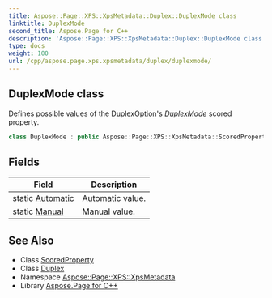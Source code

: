 ```yaml
---
title: Aspose::Page::XPS::XpsMetadata::Duplex::DuplexMode class
linktitle: DuplexMode
second_title: Aspose.Page for C++
description: 'Aspose::Page::XPS::XpsMetadata::Duplex::DuplexMode class. Defines possible values of the DuplexOption''s DuplexMode scored property in C++.'
type: docs
weight: 100
url: /cpp/aspose.page.xps.xpsmetadata/duplex/duplexmode/
---
```

## DuplexMode class


Defines possible values of the [DuplexOption](../duplexoption/)'s *[DuplexMode](./)* scored property.

```cpp
class DuplexMode : public Aspose::Page::XPS::XpsMetadata::ScoredProperty
```

## Fields

| Field | Description |
| --- | --- |
| static [Automatic](./automatic/) | Automatic value. |
| static [Manual](./manual/) | Manual value. |
## See Also

* Class [ScoredProperty](../../scoredproperty/)
* Class [Duplex](../)
* Namespace [Aspose::Page::XPS::XpsMetadata](../../)
* Library [Aspose.Page for C++](../../../)
